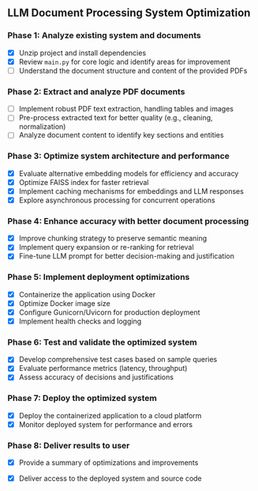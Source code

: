 ## LLM Document Processing System Optimization

### Phase 1: Analyze existing system and documents
- [x] Unzip project and install dependencies
- [x] Review `main.py` for core logic and identify areas for improvement
- [ ] Understand the document structure and content of the provided PDFs

### Phase 2: Extract and analyze PDF documents
- [ ] Implement robust PDF text extraction, handling tables and images
- [ ] Pre-process extracted text for better quality (e.g., cleaning, normalization)
- [ ] Analyze document content to identify key sections and entities

### Phase 3: Optimize system architecture and performance
- [x] Evaluate alternative embedding models for efficiency and accuracy
- [x] Optimize FAISS index for faster retrieval
- [x] Implement caching mechanisms for embeddings and LLM responses
- [x] Explore asynchronous processing for concurrent operations

### Phase 4: Enhance accuracy with better document processing
- [x] Improve chunking strategy to preserve semantic meaning
- [x] Implement query expansion or re-ranking for retrieval
- [x] Fine-tune LLM prompt for better decision-making and justification

### Phase 5: Implement deployment optimizations
- [x] Containerize the application using Docker
- [x] Optimize Docker image size
- [x] Configure Gunicorn/Uvicorn for production deployment
- [x] Implement health checks and logging

### Phase 6: Test and validate the optimized system
- [x] Develop comprehensive test cases based on sample queries
- [x] Evaluate performance metrics (latency, throughput)
- [x] Assess accuracy of decisions and justifications

### Phase 7: Deploy the optimized system
- [x] Deploy the containerized application to a cloud platform
- [x] Monitor deployed system for performance and errors

### Phase 8: Deliver results to user
- [x] Provide a summary of optimizations and improvements
- [x] Deliver access to the deployed system and source code


